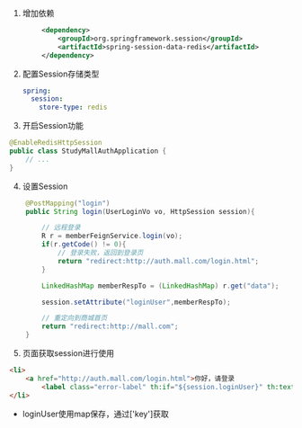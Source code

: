 



1. 增加依赖

```xml
        <dependency>
            <groupId>org.springframework.session</groupId>
            <artifactId>spring-session-data-redis</artifactId>
        </dependency>
```



2. 配置Session存储类型

   ```yaml
   spring: 
     session:
       store-type: redis
   ```

   

3. 开启Session功能

```java
@EnableRedisHttpSession
public class StudyMallAuthApplication {
    // ...
}
```



4. 设置Session

```java
    @PostMapping("login")
    public String login(UserLoginVo vo, HttpSession session){

        // 远程登录
        R r = memberFeignService.login(vo);
        if(r.getCode() != 0){
            // 登录失败，返回到登录页
            return "redirect:http://auth.mall.com/login.html";
        }

        LinkedHashMap memberRespTo = (LinkedHashMap) r.get("data");

        session.setAttribute("loginUser",memberRespTo);

        // 重定向到商城首页
        return "redirect:http://mall.com";
    }
```



5. 页面获取session进行使用

```html
<li>
    <a href="http://auth.mall.com/login.html">你好，请登录
        <label class="error-label" th:if="${session.loginUser}" th:text="${session.loginUser['nickname']}"></label></a>
</li>
```

- loginUser使用map保存，通过['key']获取


